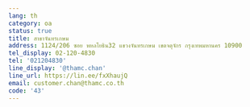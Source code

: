 ```yaml
---
lang: th
category: oa
status: true
title: สาขาจันทรเกษม
address: 1124/206 ซอย พหลโยธิน32 แขวงจันทรเกษม เขตจตุจักร กรุงเทพมหานคร 10900
tel_display: 02-120-4830
tel: '021204830'
line_display: '@thamc.chan'
line_url: https://lin.ee/fxXhaujQ
email: customer.chan@thamc.co.th
code: '43'
---
```

